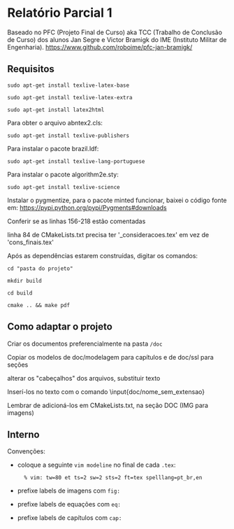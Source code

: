 # Relatório Parcial 1

Baseado no PFC (Projeto Final de Curso) aka TCC (Trabalho de Conclusão de Curso) dos
alunos Jan Segre e Victor Bramigk do IME (Instituto Militar de Engenharia).
https://www.github.com/roboime/pfc-jan-bramigk/

## Requisitos

`sudo apt-get install texlive-latex-base`

`sudo apt-get install texlive-latex-extra`

`sudo apt-get install latex2html`

Para obter o arquivo abntex2.cls:

`sudo apt-get install texlive-publishers`

Para instalar o pacote brazil.ldf:

`sudo apt-get install texlive-lang-portuguese`

Para instalar o pacote algorithm2e.sty:

`sudo apt-get install texlive-science`

Instalar o pygmentize, para o pacote minted funcionar,
baixei o código fonte em:
https://pypi.python.org/pypi/Pygments#downloads

Conferir se as linhas 156-218 estão comentadas

linha 84 de CMakeLists.txt precisa ter '_consideracoes.tex' em vez de 'cons_finais.tex'

Após as dependências estarem construídas, digitar os comandos:

`cd "pasta do projeto"`

`mkdir build`

`cd build`

`cmake .. && make pdf`

## Como adaptar o projeto

Criar os documentos preferencialmente na pasta `/doc`

Copiar os modelos de doc/modelagem para capítulos e de doc/ssl para seções

alterar os "cabeçalhos" dos arquivos, substituir texto

Inserí-los no texto com o comando \input{doc/nome_sem_extensao}

Lembrar de adicioná-los em CMakeLists.txt, na seção DOC (IMG para imagens)
 
## Interno

Convenções:

- coloque a seguinte `vim modeline` no final de cada `.tex`:

        % vim: tw=80 et ts=2 sw=2 sts=2 ft=tex spelllang=pt_br,en

- prefixe labels de imagens com `fig:`
- prefixe labels de equações com `eq:`
- prefixe labels de capítulos com `cap:`
